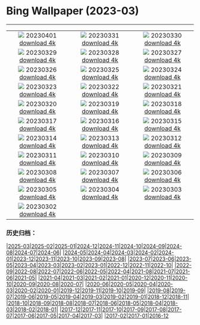 # Bing Wallpaper (2023-03)
**************
| | | |
| :----: | :----: | :----: |
| ![](https://www.bing.com/th?id=OHR.FrogMonth_EN-IN8624430207_1920x1080.jpg) 20230401 [download 4k](https://www.bing.com/th?id=OHR.FrogMonth_EN-IN8624430207_UHD.jpg) | ![](https://www.bing.com/th?id=OHR.SteyrRiver_EN-IN8520980811_1920x1080.jpg) 20230331 [download 4k](https://www.bing.com/th?id=OHR.SteyrRiver_EN-IN8520980811_UHD.jpg) | ![](https://www.bing.com/th?id=OHR.PeacockFeathers_EN-IN8331887553_1920x1080.jpg) 20230330 [download 4k](https://www.bing.com/th?id=OHR.PeacockFeathers_EN-IN8331887553_UHD.jpg) |
| ![](https://www.bing.com/th?id=OHR.NuzzleManatee_EN-IN7884825873_1920x1080.jpg) 20230329 [download 4k](https://www.bing.com/th?id=OHR.NuzzleManatee_EN-IN7884825873_UHD.jpg) | ![](https://www.bing.com/th?id=OHR.MWDolomites_EN-IN8169691025_1920x1080.jpg) 20230328 [download 4k](https://www.bing.com/th?id=OHR.MWDolomites_EN-IN8169691025_UHD.jpg) | ![](https://www.bing.com/th?id=OHR.NYCClouds_EN-IN8049510412_1920x1080.jpg) 20230327 [download 4k](https://www.bing.com/th?id=OHR.NYCClouds_EN-IN8049510412_UHD.jpg) |
| ![](https://www.bing.com/th?id=OHR.WildAnza_EN-IN7931944154_1920x1080.jpg) 20230326 [download 4k](https://www.bing.com/th?id=OHR.WildAnza_EN-IN7931944154_UHD.jpg) | ![](https://www.bing.com/th?id=OHR.CecilBrewerStaircase_EN-IN7826094970_1920x1080.jpg) 20230325 [download 4k](https://www.bing.com/th?id=OHR.CecilBrewerStaircase_EN-IN7826094970_UHD.jpg) | ![](https://www.bing.com/th?id=OHR.WildGarlic_EN-IN7555764856_1920x1080.jpg) 20230324 [download 4k](https://www.bing.com/th?id=OHR.WildGarlic_EN-IN7555764856_UHD.jpg) |
| ![](https://www.bing.com/th?id=OHR.CloudsPatagonia_EN-IN6244546771_1920x1080.jpg) 20230323 [download 4k](https://www.bing.com/th?id=OHR.CloudsPatagonia_EN-IN6244546771_UHD.jpg) | ![](https://www.bing.com/th?id=OHR.LakePowellAerial_EN-IN6318271413_1920x1080.jpg) 20230322 [download 4k](https://www.bing.com/th?id=OHR.LakePowellAerial_EN-IN6318271413_UHD.jpg) | ![](https://www.bing.com/th?id=OHR.ColourDay_EN-IN6387736862_1920x1080.jpg) 20230321 [download 4k](https://www.bing.com/th?id=OHR.ColourDay_EN-IN6387736862_UHD.jpg) |
| ![](https://www.bing.com/th?id=OHR.PurpleCrocus_EN-IN6459199617_1920x1080.jpg) 20230320 [download 4k](https://www.bing.com/th?id=OHR.PurpleCrocus_EN-IN6459199617_UHD.jpg) | ![](https://www.bing.com/th?id=OHR.BarnOwlWinter_EN-IN3777694319_1920x1080.jpg) 20230319 [download 4k](https://www.bing.com/th?id=OHR.BarnOwlWinter_EN-IN3777694319_UHD.jpg) | ![](https://www.bing.com/th?id=OHR.GreatCormorants_EN-IN8310694771_1920x1080.jpg) 20230318 [download 4k](https://www.bing.com/th?id=OHR.GreatCormorants_EN-IN8310694771_UHD.jpg) |
| ![](https://www.bing.com/th?id=OHR.BallyvooneyCove_EN-IN6672329734_1920x1080.jpg) 20230317 [download 4k](https://www.bing.com/th?id=OHR.BallyvooneyCove_EN-IN6672329734_UHD.jpg) | ![](https://www.bing.com/th?id=OHR.ChengduPanda_EN-IN6734741630_1920x1080.jpg) 20230316 [download 4k](https://www.bing.com/th?id=OHR.ChengduPanda_EN-IN6734741630_UHD.jpg) | ![](https://www.bing.com/th?id=OHR.AquarioNatural_EN-IN6876909574_1920x1080.jpg) 20230315 [download 4k](https://www.bing.com/th?id=OHR.AquarioNatural_EN-IN6876909574_UHD.jpg) |
| ![](https://www.bing.com/th?id=OHR.CyprusMaze_EN-IN6885358650_1920x1080.jpg) 20230314 [download 4k](https://www.bing.com/th?id=OHR.CyprusMaze_EN-IN6885358650_UHD.jpg) | ![](https://www.bing.com/th?id=OHR.LionessesNap_EN-IN6982805730_1920x1080.jpg) 20230313 [download 4k](https://www.bing.com/th?id=OHR.LionessesNap_EN-IN6982805730_UHD.jpg) | ![](https://www.bing.com/th?id=OHR.TheaterRomania_EN-IN7062901400_1920x1080.jpg) 20230312 [download 4k](https://www.bing.com/th?id=OHR.TheaterRomania_EN-IN7062901400_UHD.jpg) |
| ![](https://www.bing.com/th?id=OHR.LongWharf_EN-IN7479101033_1920x1080.jpg) 20230311 [download 4k](https://www.bing.com/th?id=OHR.LongWharf_EN-IN7479101033_UHD.jpg) | ![](https://www.bing.com/th?id=OHR.EdaleValley_EN-IN7208455292_1920x1080.jpg) 20230310 [download 4k](https://www.bing.com/th?id=OHR.EdaleValley_EN-IN7208455292_UHD.jpg) | ![](https://www.bing.com/th?id=OHR.WaimeaRainbow_EN-IN2981739556_1920x1080.jpg) 20230309 [download 4k](https://www.bing.com/th?id=OHR.WaimeaRainbow_EN-IN2981739556_UHD.jpg) |
| ![](https://www.bing.com/th?id=OHR.IndiaNandGaonHoli_EN-IN5494027395_1920x1080.jpg) 20230308 [download 4k](https://www.bing.com/th?id=OHR.IndiaNandGaonHoli_EN-IN5494027395_UHD.jpg) | ![](https://www.bing.com/th?id=OHR.YuanyangChina_EN-IN2810579447_1920x1080.jpg) 20230307 [download 4k](https://www.bing.com/th?id=OHR.YuanyangChina_EN-IN2810579447_UHD.jpg) | ![](https://www.bing.com/th?id=OHR.IcelandHorses_EN-IN2749043988_1920x1080.jpg) 20230306 [download 4k](https://www.bing.com/th?id=OHR.IcelandHorses_EN-IN2749043988_UHD.jpg) |
| ![](https://www.bing.com/th?id=OHR.TokyoMoat_EN-IN7403304145_1920x1080.jpg) 20230305 [download 4k](https://www.bing.com/th?id=OHR.TokyoMoat_EN-IN7403304145_UHD.jpg) | ![](https://www.bing.com/th?id=OHR.PicoVolcano_EN-IN2622183822_1920x1080.jpg) 20230304 [download 4k](https://www.bing.com/th?id=OHR.PicoVolcano_EN-IN2622183822_UHD.jpg) | ![](https://www.bing.com/th?id=OHR.OrcaNorway_EN-IN2562693447_1920x1080.jpg) 20230303 [download 4k](https://www.bing.com/th?id=OHR.OrcaNorway_EN-IN2562693447_UHD.jpg) |
| ![](https://www.bing.com/th?id=OHR.NegratinSpain_EN-IN2503192302_1920x1080.jpg) 20230302 [download 4k](https://www.bing.com/th?id=OHR.NegratinSpain_EN-IN2503192302_UHD.jpg) |  |  |

### 历史归档：

|[2025-03](/2025-03/2025-03.md)|[2025-02](/2025-02/2025-02.md)|[2025-01](/2025-01/2025-01.md)|[2024-12](/2024-12/2024-12.md)|[2024-11](/2024-11/2024-11.md)|[2024-10](/2024-10/2024-10.md)|[2024-09](/2024-09/2024-09.md)|[2024-08](/2024-08/2024-08.md)|[2024-07](/2024-07/2024-07.md)|[2024-06](/2024-06/2024-06.md)|
|[2024-05](/2024-05/2024-05.md)|[2024-04](/2024-04/2024-04.md)|[2024-03](/2024-03/2024-03.md)|[2024-02](/2024-02/2024-02.md)|[2024-01](/2024-01/2024-01.md)|[2023-12](/2023-12/2023-12.md)|[2023-11](/2023-11/2023-11.md)|[2023-10](/2023-10/2023-10.md)|[2023-09](/2023-09/2023-09.md)|[2023-08](/2023-08/2023-08.md)|
|[2023-07](/2023-07/2023-07.md)|[2023-06](/2023-06/2023-06.md)|[2023-05](/2023-05/2023-05.md)|[2023-04](/2023-04/2023-04.md)|[2023-03](/2023-03/2023-03.md)|[2023-02](/2023-02/2023-02.md)|[2023-01](/2023-01/2023-01.md)|[2022-12](/2022-12/2022-12.md)|[2022-11](/2022-11/2022-11.md)|[2022-10](/2022-10/2022-10.md)|
|[2022-09](/2022-09/2022-09.md)|[2022-08](/2022-08/2022-08.md)|[2022-07](/2022-07/2022-07.md)|[2022-06](/2022-06/2022-06.md)|[2022-05](/2022-05/2022-05.md)|[2022-04](/2022-04/2022-04.md)|[2021-08](/2021-08/2021-08.md)|[2021-07](/2021-07/2021-07.md)|[2021-06](/2021-06/2021-06.md)|[2021-05](/2021-05/2021-05.md)|
|[2021-04](/2021-04/2021-04.md)|[2021-03](/2021-03/2021-03.md)|[2021-02](/2021-02/2021-02.md)|[2021-01](/2021-01/2021-01.md)|[2020-12](/2020-12/2020-12.md)|[2020-11](/2020-11/2020-11.md)|[2020-10](/2020-10/2020-10.md)|[2020-09](/2020-09/2020-09.md)|[2020-08](/2020-08/2020-08.md)|[2020-07](/2020-07/2020-07.md)|
|[2020-06](/2020-06/2020-06.md)|[2020-05](/2020-05/2020-05.md)|[2020-04](/2020-04/2020-04.md)|[2020-03](/2020-03/2020-03.md)|[2020-02](/2020-02/2020-02.md)|[2020-01](/2020-01/2020-01.md)|[2019-12](/2019-12/2019-12.md)|[2019-11](/2019-11/2019-11.md)|[2019-10](/2019-10/2019-10.md)|[2019-09](/2019-09/2019-09.md)|
|[2019-08](/2019-08/2019-08.md)|[2019-07](/2019-07/2019-07.md)|[2019-06](/2019-06/2019-06.md)|[2019-05](/2019-05/2019-05.md)|[2019-04](/2019-04/2019-04.md)|[2019-03](/2019-03/2019-03.md)|[2019-02](/2019-02/2019-02.md)|[2019-01](/2019-01/2019-01.md)|[2018-12](/2018-12/2018-12.md)|[2018-11](/2018-11/2018-11.md)|
|[2018-10](/2018-10/2018-10.md)|[2018-09](/2018-09/2018-09.md)|[2018-08](/2018-08/2018-08.md)|[2018-07](/2018-07/2018-07.md)|[2018-06](/2018-06/2018-06.md)|[2018-05](/2018-05/2018-05.md)|[2018-04](/2018-04/2018-04.md)|[2018-03](/2018-03/2018-03.md)|[2018-02](/2018-02/2018-02.md)|[2018-01](/2018-01/2018-01.md)|
|[2017-12](/2017-12/2017-12.md)|[2017-11](/2017-11/2017-11.md)|[2017-10](/2017-10/2017-10.md)|[2017-09](/2017-09/2017-09.md)|[2017-08](/2017-08/2017-08.md)|[2017-07](/2017-07/2017-07.md)|[2017-06](/2017-06/2017-06.md)|[2017-05](/2017-05/2017-05.md)|[2017-04](/2017-04/2017-04.md)|[2017-03](/2017-03/2017-03.md)|
|[2017-02](/2017-02/2017-02.md)|[2017-01](/2017-01/2017-01.md)|[2016-12](/2016-12/2016-12.md)